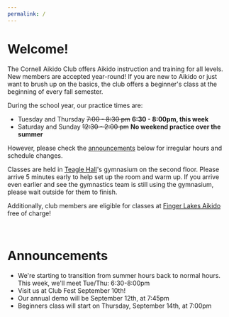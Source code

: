 ```yaml
---
permalink: /
---
```


# Welcome!
The Cornell Aikido Club offers Aikido instruction and training for all levels.
New members are accepted year-round! If you are new to Aikido or just want to
brush up on the basics, the club offers a beginner's class at the beginning of
every fall semester.

During the school year, our practice times are:

- Tuesday and Thursday <s>7:00 - 8:30 pm</s> **6:30 - 8:00pm, this week**
- Saturday and Sunday <s>12:30 - 2:00 pm</s> **No weekend practice over the summer**

However, please check the [announcements](#announcements) below for irregular hours and
schedule changes.

Classes are held in [Teagle Hall](https://www.cornell.edu/about/maps/?loc=Teagle%20Hall)'s
gymnasium on the second floor. Please arrive 5 minutes early to help set up the
room and warm up. If you arrive even earlier and see the gymnastics team is
still using the gymnasium, please wait outside for them to finish.

Additionally, club members are eligible for classes at [Finger Lakes
Aikido](http://www.fingerlakesaikido.com/) free of charge!

<br>
<span id="announcements"/>

# Announcements

- We're starting to transition from summer hours back to normal hours. This week, we'll meet Tue/Thu: 6:30-8:00pm
- Visit us at Club Fest September 10th!
- Our annual demo will be September 12th, at 7:45pm
- Beginners class will start on Thursday, September 14th, at 7:00pm
